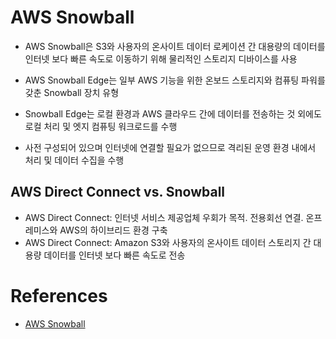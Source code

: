 # AWS Snowball

- AWS Snowball은 S3와 사용자의 온사이트 데이터 로케이션 간 대용량의 데이터를 인터넷 보다 빠른 속도로 이동하기 위해 물리적인 스토리지 디바이스를 사용

- AWS Snowball Edge는 일부 AWS 기능을 위한 온보드 스토리지와 컴퓨팅 파워를 갖춘 Snowball 장치 유형

- Snowball Edge는 로컬 환경과 AWS 클라우드 간에 데이터를 전송하는 것 외에도 로컬 처리 및 엣지 컴퓨팅 워크로드를 수행

- 사전 구성되어 있으며 인터넷에 연결할 필요가 없으므로 격리된 운영 환경 내에서 처리 및 데이터 수집을 수행


## AWS Direct Connect vs. Snowball
- AWS Direct Connect: 인터넷 서비스 제공업체 우회가 목적. 전용회선 연결. 온프레미스와 AWS의 하이브리드 환경 구축
- AWS Direct Connect: Amazon S3와 사용자의 온사이트 데이터 스토리지 간 대용량 데이터를 인터넷 보다 빠른 속도로 전송

# References
- [AWS Snowball](https://docs.aws.amazon.com/ko_kr/whitepapers/latest/ec2-networking-for-telecom/snowball.html)